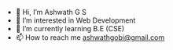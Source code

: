 - 👋 Hi, I’m Ashwath G S
- 👀 I’m interested in Web Development
- 🌱 I’m currently learning B.E (CSE)
- 📫 How to reach me ashwathgobi@gmail.com

<!---
ashwathgs/ashwathgs is a ✨ special ✨ repository because its `README.md` (this file) appears on your GitHub profile.
You can click the Preview link to take a look at your changes.
--->
